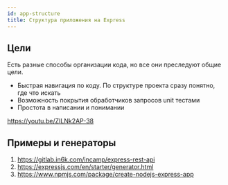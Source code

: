 ```yaml
---
id: app-structure
title: Структура приложения на Express 
---
```


## Цели
Есть разные способы организации кода, но все они преследуют общие цели.
* Быстрая навигация по коду. По структуре проекта сразу понятно, где что искать
* Возможность покрытия обработчиков запросов unit тестами 
* Простота в написании и понимании 

https://youtu.be/ZILNk2AP-38

## Примеры и генераторы
1. https://gitlab.in6k.com/incamp/express-rest-api
2. https://expressjs.com/en/starter/generator.html
3. https://www.npmjs.com/package/create-nodejs-express-app

